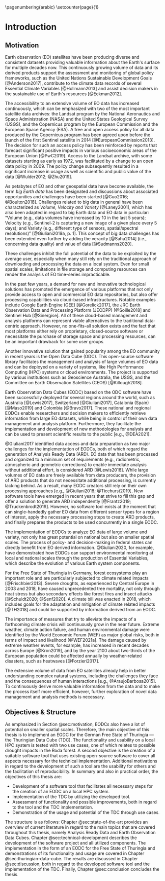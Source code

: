 \pagenumbering{arabic}
\setcounter{page}{1}

# Introduction

## Motivation

Earth observation (EO) satellites have been producing diverse and consistent datasets providing valuable information about the Earth's surface for multiple decades now. This continuously growing volume of data and its derived products support the assessment and monitoring of global policy frameworks, such as the United Nations Sustainable Development Goals [@Anderson2017], contribute to the climate data records of several Essential Climate Variables [@Hollmann2013] and assist decision makers in the sustainable use of Earth's resources [@Eckman2012].

The accessibility to an extensive volume of EO data has increased continuously, which can be emphasized with two of the most important satellite data archives: the Landsat program by the National Aeronautics and Space Administration (NASA) and the United States Geological Survey (USGS), and the Copernicus program by the European Commission and the European Space Agency (ESA). A free and open access policy for all data produced by the Copernicus program has been agreed upon before the launch of the first Sentinel satellite in 2014 [@EuropeanCommission2013]. The decision for such an access policy has been reinforced by reports that forecast significant positive impacts in various socioeconomic areas of the European Union [@PwC2019]. Access to the Landsat archive, with some datasets starting as early as 1972, was facilitated by a change to an open data policy in 2009. The policy change subsequently resulted in a significant increase in usage as well as scientific and public value of the data [@Wulder2012; @Zhu2019].

As petabytes of EO and other geospatial data have become available, the term *big Earth data* has been designated and discussions about associated opportunities and challenges have been started [@Guo2016; @Boulton2018]. Challenges related to big data in general have been characterized as *Volume, Velocity and Variety* [@Laney2001], which has also been adapted in regard to big Earth data and EO data in particular: “Volume (e.g., data volumes have increased by 10 in the last 5 years); Velocity (e.g., Sentinel-2 is capturing a new image of a given place every 5 days); and Variety (e.g., different type of sensors, spatial/spectral resolutions)” [@Giuliani2019a, p. 1]. This concept of big data challenges has been extended even further by adding the veracity [@Saha2014] (i.e., concerning data quality) and value of data [@Sudmanns2020].

These challenges inhibit the full potential of the data to be exploited by the average user, especially when many still rely on the traditional approach of downloading and processing the data on a local system. Even for small spatial scales, limitations in file storage and computing resources can render the analysis of EO time-series impracticable.

In the past few years, a demand for new and innovative technological solutions has promoted the emergence of various platforms that not only provide access to open and commercial EO data repositories, but also offer processing capabilities via cloud-based infrastructures. Notable examples include Google Earth Engine (GEE) [@Gorelick2017], the JRC Earth Observation Data and Processing Platform (JEODPP) [@Soille2018] and Sentinel Hub [@Sinergise]. All of these cloud-based management and analysis platforms can represent viable alternatives to the traditional data-centric approach. However, no one-fits-all solution exists and the fact that most platforms either rely on proprietary, closed-source software or necessitate the purchase of storage space and processing resources, can be an important drawback for some user groups.

Another innovative solution that gained popularity among the EO community in recent years is the Open Data Cube (ODC). This open-source software library facilitates the management and analysis of large volumes of EO data and can be deployed on a variety of systems, like High Performance Computing (HPC) systems or cloud environments. The project is supported by various institutions such as Geoscience Australia, the USGS, and the Committee on Earth Observation Satellites (CEOS) [@Killough2018]. 

Earth Observation Data Cubes (EODC) based on the ODC software have been successfully deployed for several regions around the world, such as Australia [@Lewis2017], Switzerland [@Giuliani2017], Catalonia (Spain) [@Maso2019] and Colombia [@Bravo2017]. These national and regional EODCs enable researchers and decision makers to efficiently retrieve information from large EO datasets, while being in control of their own data management and analysis platform. Furthermore, they facilitate the implementation and development of new methodologies for analysis and can be used to present scientific results to the public [e.g., @DEA2021]. 

@Giuliani2017 identified data access and data preparation as two major challenges for the implementation of EODCs, both of which regard the generation of Analysis Ready Data (ARD). EO data that has been processed and organized to a minimum set of requirements (e.g., radiometric, atmospheric and geometric corrections) to enable immediate analysis without additional effort, is considered ARD [@Lewis2018]. While large volumes of EO data are freely available from data producers, the provision of ARD products that do not necessitate additional processing, is currently lacking behind. As a result, many EODC creators still rely on their own processing approaches [e.g., @Giuliani2018; @Ticehurst2019]. New software tools have emerged in recent years that strive to fill this gap and offer a solution to generate ARD independently [@Frantz2019; @Truckenbrodt2019]. However, no software tool exists at the moment that can single-handedly gather EO data from different sensor types for a region of interest, apply the necessary processing steps to create ARD products, and finally prepares the products to be used concurrently in a single EODC.

The implementation of EODCs to analyze EO data of large volume and variety, not only has great potential on national but also on smaller spatial scales. The process of policy- and decision-making in federal states can directly benefit from EO derived information. @Giuliani2020, for example, have demonstrated how EODCs can support environmental monitoring at local and national scales through the production of Essential Variables, which describe the evolution of various Earth system components. 

For the Free State of Thuringia in Germany, forest ecosystems play an important role and are particularly subjected to climate related impacts [@Frischbier2013]. Severe droughts, as experienced by Central Europe in 2003 and 2018, have caused unprecedented tree mortality, not only through heat stress but also secondary effects like forest fires and insect attacks [@Schuldt2020; @Senf2020]. A climate bill was enacted in 2018, which includes goals for the adaptation and mitigation of climate related impacts [@TH2018] and could be supported by information derived from an EODC. 

The importance of measures that try to alleviate the impacts of a forthcoming climate crisis will continuously grow in the near future. Extreme weather, climate action failure, and human environmental damage were identified by the World Economic Forum (WEF) as major global risks, both in terms of impact and likelihood [@WEF2021a]. The damage caused by extreme weather events, for example, has increased in recent decades across Europe [@Kron2019], and by the year 2100 about two-thirds of the European population could be affected annually by weather-related disasters, such as heatwaves [@Forzieri2017].

The extensive volume of data from EO satellites already help in better understanding complex natural systems, including the challenges they face and the consequences of human interactions [e.g., @AraujoBarbosa2015]. To continuously derive more valuable information from the data and to make the process itself more efficient, however, further exploration of novel data management and analysis methods is necessary.



## Objectives & Structure

As emphasized in Section @sec:motivation, EODCs also have a lot of potential on smaller spatial scales. Therefore, the main objective of this thesis is to implement an EODC for the German Free State of Thuringia — the Thuringian Data Cube (TDC). The functionality and usability on a local HPC system is tested with two use cases, one of which relates to possible drought impacts in the Roda forest. A second objective is the creation of a suitable software tool that uses existing open-source software to cover all aspects necessary for the technical implementation. Additional motivations in regard to the development of such a tool are the usability for others and the facilitation of reproducibility. In summary and also in practical order, the objectives of this thesis are:

- Development of a software tool that facilitates all necessary steps for the creation of an EODC on a local HPC system.
- Implementation of the TDC by utilizing the developed tool.
- Assessment of functionality and possible improvements, both in regard to the tool and the TDC implementation. 
- Demonstration of the usage and potential of the TDC through use cases.

The structure is as follows: Chapter @sec:state-of-the-art provides an overview of current literature in regard to the main topics that are covered throughout this thesis, namely Analysis Ready Data and Earth Observation Data Cubes. Chapter @sec:technical-development describes the development of the software project and all utilized components. The implementation in the form of an EODC for the Free State of Thuringia and demonstrations of its functionality and usage are covered in Chapter @sec:thuringian-data-cube. The results are discussed in Chapter @sec:discussion, both in regard to the developed software tool and the implementation of the TDC. Finally, Chapter @sec:conclusion concludes the thesis.
